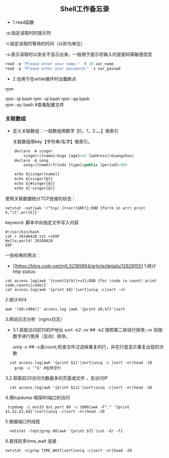 ## <center>Shell工作备忘录</center>








- 1.read函数


 -p:指定读取时的提示符<p/>
 -t:指定读取时等待的时间（以秒为单位）</p>
 -s:表示读取时以安全不显示出来，一般用于提示将输入的是密码等敏感信息 </p>
```javascript
read -p "Please enter your name:" -t 10 var_name  
read -p "Please enter your password:" -s var_passwd
```


- 2.也用于在while循环时设置断点


rpm 

rpm -qi bash
rpm -ql bash
rpm -qa bash	
rpm -qc bash #查看配置文件


### 关联数组

* 定义关联数组：一般数组用数字【0，1，2.。。】做索引 </p>
            关联数组用key【字符串/名字】做索引。

``` javascript
	declare -A singer
		singer=([name]=hugo [age]=42 [address]=Guangzhou)
	declare -A song
		song=([name]=frinds [type]=public [period]=90)

	echo ${singer[name]}
	echo ${singer[@]}
	echo ${#singer[@]}
	echo ${!singer[@]}

```
使用关联数据统计TCP连接的状态：
``` 
netstat -nat|awk '/^tcp/ {++arr[$NF]};END {for(k in arr) print k,"\t",arr[k]}' 
```


keyword: 脚本中向指定文件写入内容
```
#!/usr/bin/bash
cat > 20240428.txt <<EOF
Hello,world! 20240428
EOF
```
一些经典的用法：
* []https://blog.csdn.net/m0_52165864/article/details/126291551
1.统计http status:
```
cat access.log|awk '{count[$(9)]+=1};END {for (code in count) print code,counts[code]}'
cat access.log|awk '{print $9}'|sort|uniq -c|sort -rn
```
2.统计404
```
awk '($9~/404/)' access.log |awk '{print $9,$7}'|sort
```
3.网站日志分析（nginx日志）
 - 3.1 获取访问前10的IP地址
  	sort -k2 -nr ## -k2 按照第二排进行排序;-nr 将按数字进行倒序（反向）排序。</p>
  	uniq -c ## -c是count,检查文件过滤掉重复的行，并在行首显示重复出现的次数 </p>
```
  cat access.log|awk '{print $1}'|sort|uniq -c |sort -nr|head -10
  	grep -v '^$' #去除空行
```
  3.2 获取前20访问次数最多的页面或文件 ，及访问IP
```
  cat access.log|awk '{print $11}'|sort|uniq -c|sort -nr|head -20
```
 4.用tcpdump 嗅探80端口的访问
``` 
 tcpdump -i ens33 dst port 80 -c 1000|awk -F"." '{print $1,$2,$3,$4}'|sort|uniq -c|sort -nr|head -20
``` 
5.根据端口列线程
```
  netstat -lnpt|grep 80|awk '{print $7}'|cut -d/ -f1
``` 
6.查找较多time_wait 连接
``` 
netstat -n|grep TIME_WAIT|sort|uniq -c|sort -nr|head -20
```







